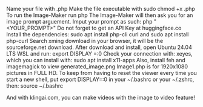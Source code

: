 Name your file with <file-name>.php
Make the file executable with sudo chmod +x <file-name>.php
To run the Image-Maker run php <file-name>
The Image-Maker will then ask you for an image prompt arguement.
Imput your prompt as such: php <file-name> "<YOUR_PROMPT>"
Do not forget to get an API Key at huggingface.co
Install the dependencies: sudo apt install php-cli curl and sudo apt install php-curl
Search xming download in your browser, it will be the sourceforge.net download.
After download and install, open Ubuntu 24.04 LTS WSL and run: export DISPLAY =:0
Check your connection with: xeyes, which you can install with: sudo apt install x11-apps
Also, install feh and imagemagick to view generated_image.png
Image1.php is for 1920x1080 pictures in FULL HD.
To keep from having to reset the viewer every time you start a new shell,
put export DISPLAY=:0 in your ~/.bashrc or your ~/.zshrc, then: source ~/.bashrc



And with klingai.com, you can make videos with the image to video feature!
